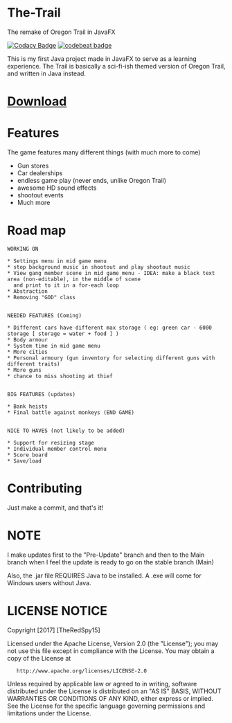 # The-Trail
The remake of Oregon Trail in JavaFX

[![Codacy Badge](https://api.codacy.com/project/badge/Grade/99a9da07e094482d921f1930eaca3a5f)](https://www.codacy.com/app/hjadar15/The-Trail?utm_source=github.com&amp;utm_medium=referral&amp;utm_content=TheRedSpy15/The-Trail&amp;utm_campaign=Badge_Grade)
[![codebeat badge](https://codebeat.co/badges/887b7850-0e7b-4e5b-8c0f-925ba5d31f99)](https://codebeat.co/projects/github-com-theredspy15-the-trail-pre-update-branch)


This is my first Java project made in JavaFX to serve as a learning experience.
The Trail is basically a sci-fi-ish themed version of Oregon Trail, and written in Java instead.

# [Download](https://github.com/TheRedSpy15/The-Trail/releases)

# Features

The game features many different things (with much more to come)
- Gun stores
- Car dealerships
- endless game play (never ends, unlike Oregon Trail)
- awesome HD sound effects
- shootout events
- Much more

# Road map

    WORKING ON

    * Settings menu in mid game menu
    * stop background music in shootout and play shootout music
    * View gang member scene in mid game menu - IDEA: make a black text area (non-editable), in the middle of scene
      and print to it in a for-each loop
    * Abstraction
    * Removing "GOD" class


    NEEDED FEATURES (Coming)

    * Different cars have different max storage ( eg: green car - 6000 storage [ storage = water + food ] )
    * Body armour
    * System time in mid game menu
    * More cities
    * Personal armoury (gun inventory for selecting different guns with different traits)
    * More guns
    * chance to miss shooting at thief


    BIG FEATURES (updates)

    * Bank heists
    * Final battle against monkeys (END GAME)


    NICE TO HAVES (not likely to be added)

    * Support for resizing stage
    * Individual member control menu
    * Score board
    * Save/load
    
# Contributing

Just make a commit, and that's it!

# NOTE

I make updates first to the "Pre-Update" branch and then to the Main branch when I feel the update is ready to go on the stable branch (Main)

Also, the .jar file REQUIRES Java to be installed. A .exe will come for Windows users without Java.

# LICENSE NOTICE

Copyright [2017] [TheRedSpy15]

   Licensed under the Apache License, Version 2.0 (the "License");
   you may not use this file except in compliance with the License.
   You may obtain a copy of the License at

       http://www.apache.org/licenses/LICENSE-2.0

   Unless required by applicable law or agreed to in writing, software
   distributed under the License is distributed on an "AS IS" BASIS,
   WITHOUT WARRANTIES OR CONDITIONS OF ANY KIND, either express or implied.
   See the License for the specific language governing permissions and
   limitations under the License.

